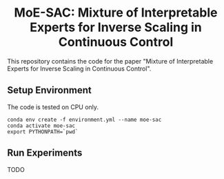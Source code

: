 <div align="center">
    <h1>MoE-SAC: Mixture of Interpretable Experts for Inverse Scaling in Continuous Control</h1>
</div>

This repository contains the code for the paper "Mixture of Interpretable Experts for Inverse Scaling in Continuous Control".

## Setup Environment

The code is tested on CPU only.

```
conda env create -f environment.yml --name moe-sac
conda activate moe-sac
export PYTHONPATH=`pwd`
```

## Run Experiments

TODO
